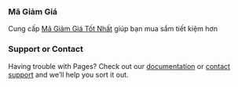 ### Mã Giảm Giá

Cung cấp [Mã Giảm Giá Tốt Nhất](https://thanbarber.com/ma-giam-gia) giúp bạn mua sắm tiết kiệm hơn

### Support or Contact

Having trouble with Pages? Check out our [documentation](https://docs.github.com/categories/github-pages-basics/) or [contact support](https://support.github.com/contact) and we’ll help you sort it out.
